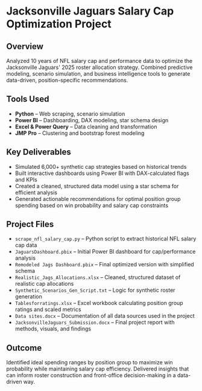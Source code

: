# Jacksonville Jaguars Salary Cap Optimization Project

## Overview
Analyzed 10 years of NFL salary cap and performance data to optimize the Jacksonville Jaguars' 2025 roster allocation strategy. Combined predictive modeling, scenario simulation, and business intelligence tools to generate data-driven, position-specific recommendations.

## Tools Used
- **Python** – Web scraping, scenario simulation
- **Power BI** – Dashboarding, DAX modeling, star schema design
- **Excel & Power Query** – Data cleaning and transformation
- **JMP Pro** – Clustering and bootstrap forest modeling

## Key Deliverables
- Simulated 6,000+ synthetic cap strategies based on historical trends
- Built interactive dashboards using Power BI with DAX-calculated flags and KPIs
- Created a cleaned, structured data model using a star schema for efficient analysis
- Generated actionable recommendations for optimal position group spending based on win probability and salary cap constraints

## Project Files
- `scrape_nfl_salary_cap.py` – Python script to extract historical NFL salary cap data
- `JaguarsDashboard.pbix` – Initial Power BI dashboard for cap/performance analysis
- `Remodeled Jags Dashboard.pbix` – Final optimized version with simplified schema
- `Realistic_Jags_Allocations.xlsx` – Cleaned, structured dataset of realistic cap allocations
- `Synthetic_Scenarios_Gen_Script.txt` – Logic for synthetic roster generation
- `Tablesforratings.xlsx` – Excel workbook calculating position group ratings and scaled metrics
- `Data sites.docx` – Documentation of all data sources used in the project
- `JacksonvilleJaguars_Submission.docx` – Final project report with methods, visuals, and findings

## Outcome
Identified ideal spending ranges by position group to maximize win probability while maintaining salary cap efficiency. Delivered insights that can inform roster construction and front-office decision-making in a data-driven way.
